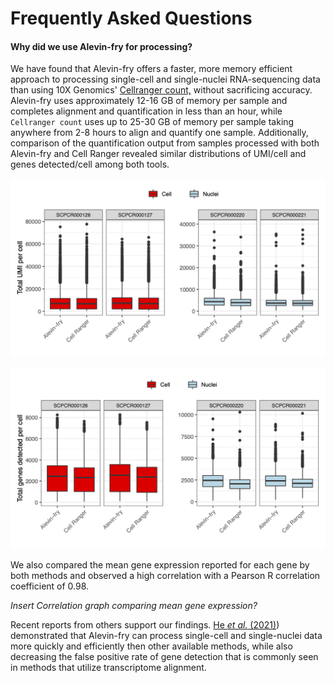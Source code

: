 # Frequently Asked Questions 

#### Why did we use Alevin-fry for processing? 

We have found that Alevin-fry offers a faster, more memory efficient approach to processing single-cell and single-nuclei RNA-sequencing data than using 10X Genomics' [Cellranger count,](https://support.10xgenomics.com/single-cell-gene-expression/software/pipelines/latest/using/count) without sacrificing accuracy. 
Alevin-fry uses approximately 12-16 GB of memory per sample and completes alignment and quantification in less than an hour, while `Cellranger count` uses up to 25-30 GB of memory per sample taking anywhere from 2-8 hours to align and quantify one sample.
Additionally, comparison of the quantification output from samples processed with both Alevin-fry and Cell Ranger revealed similar distributions of UMI/cell and genes detected/cell among both tools.

![](../images/total_umi_per_cell.png)

![](../images/total_genes_per_cell.png)

We also compared the mean gene expression reported for each gene by both methods and observed a high correlation with a Pearson R correlation coefficient of 0.98.  

*Insert Correlation graph comparing mean gene expression?*

Recent reports from others support our findings. 
[He _et al._ (2021)](https://doi.org/10.1101/2021.06.29.450377)) demonstrated that Alevin-fry can process single-cell and single-nuclei data more quickly and efficiently then other available methods, while also decreasing the false positive rate of gene detection that is commonly seen in methods that utilize transcriptome alignment.

